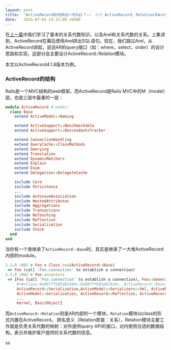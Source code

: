 ```yaml
---
layout: post
title:  "ActiveRecord如何拼出一句Sql？—— （一）ActiveRecord、Relation与Arel"
date:   2016-07-01 14:15:00 +0800
---
```


在[上一篇](2016/05/06/how-activerecord-generate-sql-0.html)中我们学习了基本的关系代数知识，以及Arel和关系代数的关系。上集讲到，ActiveRecord在幕后使用Arel拼出SQL语句。现在，我们跳过Arel，从ActiveRecord讲起，说说AR的query接口（如：where，select，order）的设计思路和实现，这部分会主要设计ActiveRecord::Relation模块。

本文以ActiveRecord4.1.8版本为例。

### ActiveRecord的结构

Rails是一个MVC结构的web框架，而ActiveRecord是Rails MVC中的M（model）层，也是三层中最重的一层：

~~~ ruby
module ActiveRecord #:nodoc:
  class Base
    extend ActiveModel::Naming

    extend ActiveSupport::Benchmarkable
    extend ActiveSupport::DescendantsTracker

    extend ConnectionHandling
    extend QueryCache::ClassMethods
    extend Querying
    extend Translation
    extend DynamicMatchers
    extend Explain
    extend Enum
    extend Delegation::DelegateCache

    include Core
    include Persistence
    ...
    include AutosaveAssociation
    include NestedAttributes
    include Aggregations
    include Transactions
    include NoTouching
    include Reflection
    include Serialization
    include Store
  end
end
~~~

当你有一个类继承了`ActiveRecord::Base`时，其实是继承了一大堆ActiveRecord内部的module。

~~~ ruby
2.3.0 :001 > Foo = Class.new(ActiveRecord::Base)
 => Foo (call 'Foo.connection' to establish a connection)
2.3.0 :002 > Foo.ancestors
 => [Foo (call 'Foo.connection' to establish a connection), Foo::GeneratedAssociationMethods,
     #<#<Class:0x007ffb85d82448>:0x007ffb85d824c0>, ActiveRecord::Base, ActiveRecord::Store,
     ActiveRecord::Serialization,ActiveModel::Serializers::Xml, ActiveModel::Serializers::JSON,
     ActiveModel::Serialization, ActiveRecord::Reflection, ActiveRecord::NoTouching,
     ...
     Kernel, BasicObject]
~~~

而`ActiveRecord::Relation`则是AR内部的一个模块，`Relation`模块以class的形式内置在ActiveRecord。
顾名思义（Relation即是：关系），Relation模块主要工作就是负责关系代数的映射：对外提供query API的接口，对内使用合适的数据结构，表示并维护客户提供的关系代数的信息。





















ss
